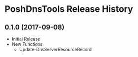 # PoshDnsTools Release History

## 0.1.0 (2017-09-08)

- Initial Release
- New Functions
  - Update-DnsServerResourceRecord
